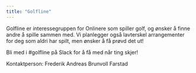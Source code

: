 ```yaml
---
title: "Golfline"
---
```


Golfline er interessegruppen for Onlinere som spiller golf, og ønsker å finne andre å spille sammen med. Vi planlegger også lavterskel arrangementer for deg som aldri har spilt, men ønsker å få prøvd det ut! 

Bli med i #golfline på Slack for å få med når ting skjer!

Kontaktperson: Frederik Andreas Brunvoll Farstad